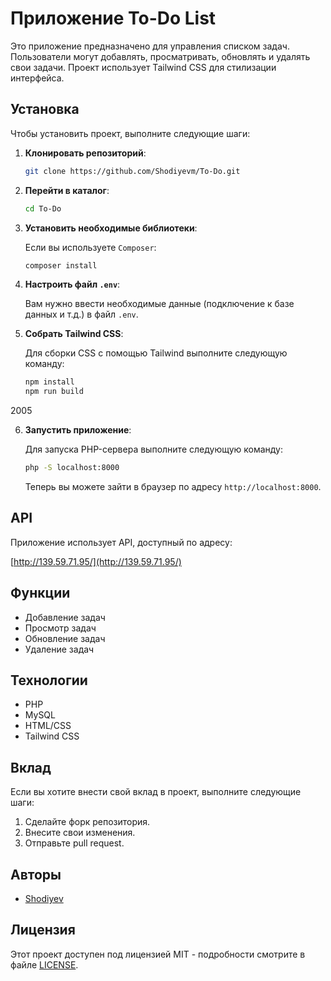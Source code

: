# Приложение To-Do List

Это приложение предназначено для управления списком задач. Пользователи могут добавлять, просматривать, обновлять и удалять свои задачи. Проект использует Tailwind CSS для стилизации интерфейса.

## Установка

Чтобы установить проект, выполните следующие шаги:

1. **Клонировать репозиторий**:

   ```bash
   git clone https://github.com/Shodiyevm/To-Do.git
   ```

2. **Перейти в каталог**:

   ```bash
   cd To-Do
   ```

3. **Установить необходимые библиотеки**:

   Если вы используете `Composer`:

   ```bash
   composer install
   ```

4. **Настроить файл `.env`**:

   Вам нужно ввести необходимые данные (подключение к базе данных и т.д.) в файл `.env`.

5. **Собрать Tailwind CSS**:

   Для сборки CSS с помощью Tailwind выполните следующую команду:

   ```bash
   npm install
   npm run build
   ```
2005

6. **Запустить приложение**:

   Для запуска PHP-сервера выполните следующую команду:

   ```bash
   php -S localhost:8000
   ```

   Теперь вы можете зайти в браузер по адресу `http://localhost:8000`.

## API

Приложение использует API, доступный по адресу:

[http://139.59.71.95/](http://139.59.71.95/)

## Функции

- Добавление задач
- Просмотр задач
- Обновление задач
- Удаление задач

## Технологии

- PHP
- MySQL
- HTML/CSS
- Tailwind CSS

## Вклад

Если вы хотите внести свой вклад в проект, выполните следующие шаги:

1. Сделайте форк репозитория.
2. Внесите свои изменения.
3. Отправьте pull request.

## Авторы

- [Shodiyev](https://github.com/Shodiyevm)

## Лицензия

Этот проект доступен под лицензией MIT - подробности смотрите в файле [LICENSE](LICENSE).